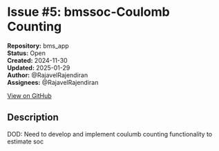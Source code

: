 # Issue #5: bmssoc-Coulomb Counting

**Repository:** bms_app  
**Status:** Open  
**Created:** 2024-11-30  
**Updated:** 2025-01-29  
**Author:** @RajavelRajendiran  
**Assignees:** @RajavelRajendiran  

[View on GitHub](https://github.com/Simtestlab/bms_app/issues/5)

## Description

DOD: Need to develop and implement coulumb counting functionality to estimate soc 
